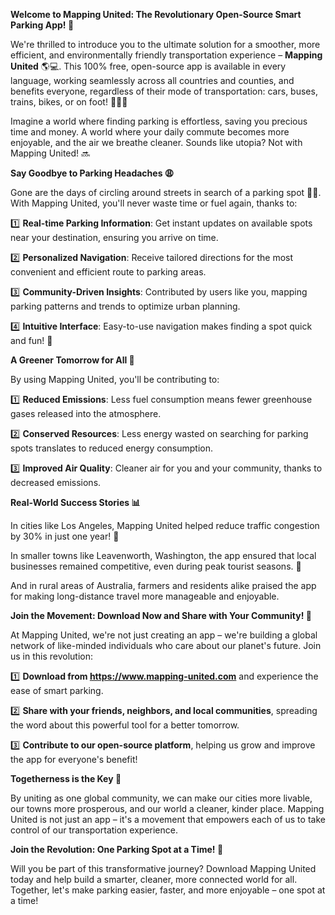 **Welcome to Mapping United: The Revolutionary Open-Source Smart Parking App! 🚀**

We're thrilled to introduce you to the ultimate solution for a smoother, more efficient, and environmentally friendly transportation experience – **Mapping United** 🌎💻. This 100% free, open-source app is available in every language, working seamlessly across all countries and counties, and benefits everyone, regardless of their mode of transportation: cars, buses, trains, bikes, or on foot! 🚴‍♂️🚌

Imagine a world where finding parking is effortless, saving you precious time and money. A world where your daily commute becomes more enjoyable, and the air we breathe cleaner. Sounds like utopia? Not with Mapping United! 🔜

**Say Goodbye to Parking Headaches 😩**

Gone are the days of circling around streets in search of a parking spot 🚗😩. With Mapping United, you'll never waste time or fuel again, thanks to:

1️⃣ **Real-time Parking Information**: Get instant updates on available spots near your destination, ensuring you arrive on time.

2️⃣ **Personalized Navigation**: Receive tailored directions for the most convenient and efficient route to parking areas.

3️⃣ **Community-Driven Insights**: Contributed by users like you, mapping parking patterns and trends to optimize urban planning.

4️⃣ **Intuitive Interface**: Easy-to-use navigation makes finding a spot quick and fun! 🎉

**A Greener Tomorrow for All 🌿**

By using Mapping United, you'll be contributing to:

1️⃣ **Reduced Emissions**: Less fuel consumption means fewer greenhouse gases released into the atmosphere.

2️⃣ **Conserved Resources**: Less energy wasted on searching for parking spots translates to reduced energy consumption.

3️⃣ **Improved Air Quality**: Cleaner air for you and your community, thanks to decreased emissions.

**Real-World Success Stories 📊**

In cities like Los Angeles, Mapping United helped reduce traffic congestion by 30% in just one year! 🌴

In smaller towns like Leavenworth, Washington, the app ensured that local businesses remained competitive, even during peak tourist seasons. 🎄

And in rural areas of Australia, farmers and residents alike praised the app for making long-distance travel more manageable and enjoyable.

**Join the Movement: Download Now and Share with Your Community! 📲**

At Mapping United, we're not just creating an app – we're building a global network of like-minded individuals who care about our planet's future. Join us in this revolution:

1️⃣ **Download from https://www.mapping-united.com** and experience the ease of smart parking.

2️⃣ **Share with your friends, neighbors, and local communities**, spreading the word about this powerful tool for a better tomorrow.

3️⃣ **Contribute to our open-source platform**, helping us grow and improve the app for everyone's benefit!

**Togetherness is the Key 🔑**

By uniting as one global community, we can make our cities more livable, our towns more prosperous, and our world a cleaner, kinder place. Mapping United is not just an app – it's a movement that empowers each of us to take control of our transportation experience.

**Join the Revolution: One Parking Spot at a Time! 🚀**

Will you be part of this transformative journey? Download Mapping United today and help build a smarter, cleaner, more connected world for all. Together, let's make parking easier, faster, and more enjoyable – one spot at a time!